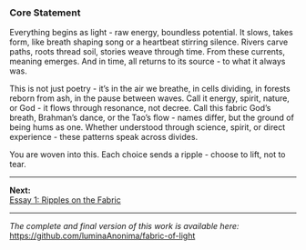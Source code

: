 ### Core Statement

Everything begins as light - raw energy, boundless potential. It slows, takes form, like breath shaping song or a heartbeat stirring silence. Rivers carve paths, roots thread soil, stories weave through time. From these currents, meaning emerges. And in time, all returns to its source - to what it always was.

This is not just poetry - it’s in the air we breathe, in cells dividing, in forests reborn from ash, in the pause between waves. Call it energy, spirit, nature, or God - it flows through resonance, not decree. Call this fabric God’s breath, Brahman’s dance, or the Tao’s flow - names differ, but the ground of being hums as one. Whether understood through science, spirit, or direct experience - these patterns speak across divides.

You are woven into this. Each choice sends a ripple - choose to lift, not to tear.

---

**Next:**  
[Essay 1: Ripples on the Fabric](/essays/01-ripples_on_the_fabric.md)

---

*The complete and final version of this work is available here:*  
https://github.com/luminaAnonima/fabric-of-light

